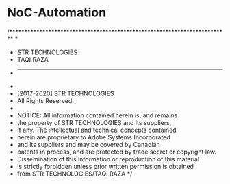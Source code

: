 # NoC-Automation


/*************************************************************************
 * 
 * STR TECHNOLOGIES
 * TAQI RAZA
 * __________________
 * 
 *  [2017-2020] STR TECHNOLOGIES 
 *  All Rights Reserved.
 * 
 * NOTICE:  All information contained herein is, and remains
 * the property of STR TECHNOLOGIES and its suppliers,
 * if any.  The intellectual and technical concepts contained
 * herein are proprietary to Adobe Systems Incorporated
 * and its suppliers and may be covered by Canadian
 * patents in process, and are protected by trade secret or copyright law.
 * Dissemination of this information or reproduction of this material
 * is strictly forbidden unless prior written permission is obtained
 * from STR TECHNOLOGIES/TAQI RAZA
 */
